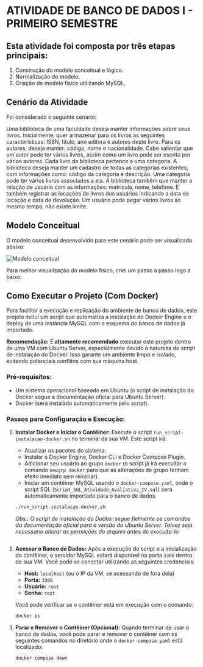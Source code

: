 # ATIVIDADE DE BANCO DE DADOS I - PRIMEIRO SEMESTRE

## Esta atividade foi composta por três etapas principais:
1. Construção do modelo conceitual e lógico.
2. Normalização do modelo.
3. Criação do modelo físico utilizando MySQL.

## Cenário da Atividade
Foi considerado o seguinte cenário:

Uma biblioteca de uma faculdade deseja manter informações sobre seus livros. Inicialmente, quer armazenar para os livros as seguintes características: ISBN, titulo, ano editora e autores deste livro. Para os autores, deseja manter: código, nome e nacionalidade. Cabe salientar que um autor pode ter vários livros, assim como um livro pode ser escrito por vários autores. Cada livro da biblioteca pertence a uma categoria. A biblioteca deseja manter um cadastro de todas as categorias existentes, com informações como: código da categoria e descrição. Uma categoria pode ter vários livros associados a ela.  A biblioteca também que manter a relação de usuário com as informações: matricula, nome, telefone. E também registrar as locações de livros dos usuários indicando a data de locação e data de devolução. Um usuário pode pegar vários livros ao mesmo tempo, não existe limite.

## Modelo Conceitual
O modelo conceitual desenvolvido para este cenário pode ser visualizado abaixo:

![Modelo conceitual](https://i.imgur.com/j9sKigc.png)

Para melhor visualização do modelo físico, criei um passo a passo logo a baixo: 

## Como Executar o Projeto (Com Docker)

Para facilitar a execução e replicação do ambiente de banco de dados, este projeto inclui um script que automatiza a instalação do Docker Engine e o deploy de uma instância MySQL com o esquema do banco de dados já importado.

**Recomendação:** É **altamente recomendado** executar este projeto dentro de uma VM com Ubuntu Server, especialmente devido à natureza do script de instalação do Docker. Isso garante um ambiente limpo e isolado, evitando potenciais conflitos com sua máquina host.

### Pré-requisitos:
* Um sistema operacional baseado em Ubuntu (o script de instalação do Docker segue a documentação oficial para Ubuntu Server).
* Docker (será instalado automaticamente pelo script).

### Passos para Configuração e Execução:

1.  **Instalar Docker e Iniciar o Contêiner:**
    Execute o script `run_script-instalacao-docker.sh` no terminal da sua VM. Este script irá:
    * Atualizar os pacotes do sistema.
    * Instalar o Docker Engine, Docker CLI e Docker Compose Plugin.
    * Adicionar seu usuário ao grupo `docker` (o script já irá execultar o comando `newgrp docker` para que as alterações de grupo tenham efeito imediato sem reiniciar).
    * Iniciar um contêiner MySQL usando o `docker-compose.yaml`, onde o script SQL (`Script_SQL_Atividade_Avaliativa_IV.sql`) será automaticamente importado para o banco de dados.

    ```bash
    ./run_script-instalacao-docker.sh
    ```

    *Obs.: O script de instalação do Docker segue fielmente os comandos da documentação oficial para a versão do Ubuntu Server. Talvez seja necessario alterar as permições do arquivo antes de execulta-lo*
    ```chmod +x run_script-instalacao-docker.sh
    ```

2.  **Acessar o Banco de Dados:**
    Após a execução do script e a inicialização do contêiner, o servidor MySQL estará disponível na porta `3306` dentro da sua VM. Você pode se conectar utilizando as seguintes credenciais:
    * **Host:** `localhost` (ou o IP da VM, se acessando de fora dela)
    * **Porta:** `3306`
    * **Usuário:** `root`
    * **Senha:** `root`

    Você pode verificar se o contêiner está em execução com o comando:
    ```bash
    docker ps
    ```

3.  **Parar e Remover o Contêiner (Opcional):**
    Quando terminar de usar o banco de dados, você pode parar e remover o contêiner com os seguintes comandos no diretório onde o `docker-compose.yaml` está localizado:
    ```bash
    docker compose down
    ```

